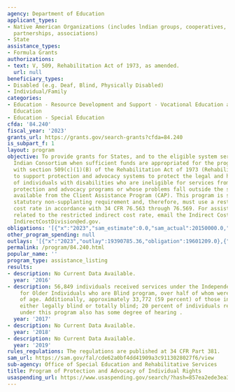 ```yaml
---
agency: Department of Education
applicant_types:
- Native American Organizations (includes lndian groups, cooperatives, corporations,
  partnerships, associations)
- State
assistance_types:
- Formula Grants
authorizations:
- text: V, 509, Rehabilitation Act of 1973, as amended.
  url: null
beneficiary_types:
- Disabled (e.g. Deaf, Blind, Physically Disabled)
- Individual/Family
categories:
- Education - Resource Development and Support - Vocational Education and Handicapped
  Education
- Education - Special Education
cfda: '84.240'
fiscal_year: '2023'
grants_url: https://grants.gov/search-grants?cfda=84.240
is_subpart_f: 1
layout: program
objective: To provide grants for States, and to the eligible system serving the American
  Indian Consortium when sufficient funds are appropriated for the program in accordance
  with section 509(c)(1)(B) of the Rehabilitation Act of 1973 (Rehabilitation Act),
  to support protection and advocacy systems to protect the legal and human rights
  of individuals with disabilities who are ineligible for services from the other
  protection and advocacy programs or whose problems fall outside the scope of services
  available from the Client Assistance Program (CAP). This program is subject to a
  statutory non-supplanting requirement and, therefore, must use a restricted indirect
  cost rate in accordance with 34 CFR 76.563 through 76.569. For assistance with questions
  related to the restricted indirect cost rate, email the Indirect Cost Division at
  IndirectCostDivision@ed.gov.
obligations: '[{"x":"2023","sam_estimate":0.0,"sam_actual":20150000.0,"usa_spending_actual":19506258.5},{"x":"2024","sam_estimate":0.0,"sam_actual":20150000.0,"usa_spending_actual":19559127.25},{"x":"2025","sam_estimate":0.0,"sam_actual":20150000.0,"usa_spending_actual":0.0}]'
other_program_spending: null
outlays: '[{"x":"2023","outlay":19390785.36,"obligation":19601209.0},{"x":"2024","outlay":13079459.92,"obligation":19647838.36},{"x":"2025","outlay":0.0,"obligation":0.0}]'
permalink: /program/84.240.html
popular_name: ''
program_type: assistance_listing
results:
- description: No Current Data Available.
  year: '2016'
- description: 56,849 individuals received services under the Independent Living Services
    for Older Individuals who are Blind program, over half of whom were over 80 years
    of age. Additionally, approximately 33,772 (59 percent) of those individuals were
    either legally blind or totally blind; 20 percent of individuals receiving services
    under this program also has some degree of hearing .
  year: '2017'
- description: No Current Data Available.
  year: '2018'
- description: No Current Data Available.
  year: '2019'
rules_regulations: The regulations are published at 34 CFR Part 381.
sam_url: https://sam.gov/fal/cde62a0bf4dd41909a3c9113028027f6/view
sub-agency: Office of Special Education and Rehabilitative Services
title: Program of Protection and Advocacy of Individual Rights
usaspending_url: https://www.usaspending.gov/search/?hash=857ea2ede3ea32a0047aa0e755a5606c
---
```

